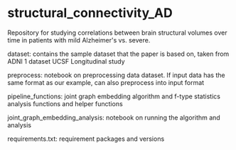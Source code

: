 # structural_connectivity_AD

Repository for studying correlations between brain structural volumes over time in patients with mild Alzheimer's vs. severe.

dataset: contains the sample dataset that the paper is based on, taken from ADNI 1 dataset UCSF Longitudinal study

preprocess: notebook on preprocessing data dataset. If input data has the same format as our example, can also preprocess into input format 

pipeline_functions: joint graph embedding algorithm and f-type statistics analysis functions and helper functions

joint_graph_embedding_analysis: notebook on running the algorithm and analysis

requirements.txt: requirement packages and versions
